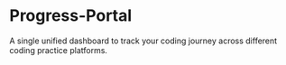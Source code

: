 # Progress-Portal
A single unified dashboard to track your coding journey across different coding practice platforms.
